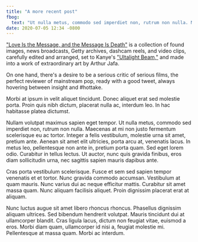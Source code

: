 ```yaml
---
title: "A more recent post"
fbog:
  text: "Ut nulla metus, commodo sed imperdiet non, rutrum non nulla. Maecenas at mi non justo fermentum scelerisque"
date: 2020-07-05 12:34 -0800
---
```

["Love Is the Message, and the Message Is Death"](https://www.moca.org/program/arthur-jafa-love-is-the-message-the-message-is-death) is a collection of found images, news broadcasts, Getty archives, dashcam reels, and video clips, carefully edited and arranged, set to Kanye's ["Ultalight Beam,"](https://www.youtube.com/watch?v=6oHdAA3AqnE) and made into a work of extraordinary art by Arthur Jafa.

On one hand, there's a desire to be a serious critic of serious films, the perfect reviewer of mainstream pop, ready with a good tweet, always hovering between insight and #hottake.

Morbi at ipsum in velit aliquet tincidunt. Donec aliquet erat sed molestie porta. Proin quis nibh dictum, placerat nulla ac, interdum leo. In hac habitasse platea dictumst.

Nullam volutpat maximus sapien eget tempor. Ut nulla metus, commodo sed imperdiet non, rutrum non nulla. Maecenas at mi non justo fermentum scelerisque eu ac tortor. Integer a felis vestibulum, molestie urna sit amet, pretium ante. Aenean sit amet elit ultricies, porta arcu at, venenatis lacus. In metus leo, pellentesque non ante in, pretium porta quam. Sed eget lorem odio. Curabitur in tellus lectus. Ut auctor, nunc quis gravida finibus, eros diam sollicitudin urna, nec sagittis sapien mauris dapibus ante.

Cras porta vestibulum scelerisque. Fusce et sem sed sapien tempor venenatis et et tortor. Nunc gravida commodo accumsan. Vestibulum at quam mauris. Nunc varius dui ac neque efficitur mattis. Curabitur sit amet massa quam. Nunc aliquam facilisis aliquet. Proin dignissim placerat erat at aliquam.

Nunc luctus augue sit amet libero rhoncus rhoncus. Phasellus dignissim aliquam ultrices. Sed bibendum hendrerit volutpat. Mauris tincidunt dui at ullamcorper blandit. Cras ligula lacus, dictum non feugiat vitae, euismod a eros. Morbi diam quam, ullamcorper id nisi a, feugiat molestie mi. Pellentesque at massa quam. Morbi ac interdum.
